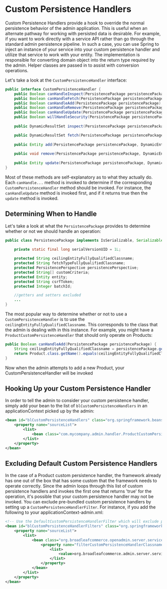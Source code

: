 # Custom Persistence Handlers

Custom Persistence Handlers provide a hook to override the normal persistence behavior of the admin application. This is useful when an alternate pathway for working with persisted data is desirable. For example, if you want to work directly with a service API rather than go through the standard admin persistence pipeline. In such a case, you can use Spring to inject an instance of your service into your custom persistence handler and utilize that service to work with your entity. The implementation is responsible for converting domain object into the return type required by the admin. Helper classes are passed in to assist with conversion operations.

Let's take a look at the `CustomPersistenceHandler` interface:

```java
public interface CustomPersistenceHandler {
    public Boolean canHandleInspect(PersistencePackage persistencePackage);
    public Boolean canHandleFetch(PersistencePackage persistencePackage);
    public Boolean canHandleAdd(PersistencePackage persistencePackage);
    public Boolean canHandleRemove(PersistencePackage persistencePackage);
    public Boolean canHandleUpdate(PersistencePackage persistencePackage);
    public Boolean willHandleSecurity(PersistencePackage persistencePackage);
    
    public DynamicResultSet inspect(PersistencePackage persistencePackage, DynamicEntityDao dynamicEntityDao, InspectHelper helper) throws ServiceException;

    public DynamicResultSet fetch(PersistencePackage persistencePackage, CriteriaTransferObject cto, DynamicEntityDao dynamicEntityDao, RecordHelper helper) throws ServiceException;
    
    public Entity add(PersistencePackage persistencePackage, DynamicEntityDao dynamicEntityDao, RecordHelper helper) throws ServiceException;
    
    public void remove(PersistencePackage persistencePackage, DynamicEntityDao dynamicEntityDao, RecordHelper helper) throws ServiceException;
    
    public Entity update(PersistencePackage persistencePackage, DynamicEntityDao dynamicEntityDao, RecordHelper helper) throws ServiceException;   
}
```

Most of these methods are self-explanatory as to what they actually do. Each `canHandle...` method is invoked to determine if the corresponding `CustomPersistenceHandler` method should be invoked. For instance, the `canHandleUpdate` method is invoked first, and if it returns true then the `update` method is invoked.

## Determining When to Handle
Let's take a look at what the `PersistencePackage` provides to determine whether or not we should handle an operation:

```java
public class PersistencePackage implements IsSerializable, Serializable {

    private static final long serialVersionUID = 1L;
    
    protected String ceilingEntityFullyQualifiedClassname;
    protected String fetchTypeFullyQualifiedClassname;
    protected PersistencePerspective persistencePerspective;
    protected String[] customCriteria;
    protected Entity entity;
    protected String csrfToken;
    protected Integer batchId;

    //getters and setters excluded
    ...
}
```

The most popular way to determine whether or not to use a `CustomPersistenceHandler` is to use the `ceilingEntityFullyQualifiedClassname`. This corresponds to the class that the admin is dealing with in this instance. For example, you might have a `ProductCustomPersistenceHandler` that should only operate on Products:

```java
public Boolean canHandleAdd(PersistencePackage persistencePackage) {
    String ceilingEntityFullyQualifiedClassname = persistencePackage.getCeilingEntityFullyQualifiedClassname();
    return Product.class.getName().equals(ceilingEntityFullyQualifiedClassname);
}
```

Now when the admin attempts to add a new Product, your CustomPersistenceHandler will be invoked


## Hooking Up your Custom Persistence Handler
In order to tell the admin to consider your custom persistence handler, simply add your bean to the list of `blCustomPersistenceHandlers` in an applicationContext picked up by the admin:

```xml
<bean id="blCustomPersistenceHandlers" class="org.springframework.beans.factory.config.ListFactoryBean" scope="prototype">
    <property name="sourceList">
        <list>
            <bean class="com.mycompany.admin.handler.ProductCustomPersistenceHandler" />
        </list>
    </property>
</bean>
```

## Excluding Default Custom Persistence Handlers
In the case of a Product custom persistence handler, the framework already has one out of the box that has some custom that the framework needs to operate correctly. Since the admin loops through this list of custom persistence handlers and invokes the first one that returns 'true' for the operation, it's possible that your custom persistence handler may not be invoked. You can exclude pre-bundled custom persistence handlers by setting up a `CustomPersistenceHandlerFilter`. For instance, if you add the following to your applicationContext-admin.xml:

```xml
<!-- Use the DefaultCustomPersistenceHandlerFilter which will exclude persistence handlers based on their fully qualified classname -->
<bean id="blCustomPersistenceHandlerFilters" class="org.springframework.beans.factory.config.ListFactoryBean">
    <property name="sourceList">
        <list>
            <bean class="org.broadleafcommerce.openadmin.server.service.handler.DefaultCustomPersistenceHandlerFilter" >
                <property name="filterCustomPersistenceHandlerClassnames">
                    <list>
                        <value>org.broadleafcommerce.admin.server.service.handler.ProductCustomPersistenceHandler</value>
                    </list>
                </property>
            </bean>
        </list>
    </property>
</bean>
```
